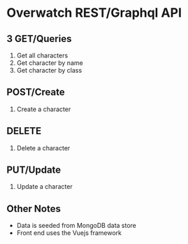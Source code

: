 # Overwatch REST/Graphql API

## 3 GET/Queries
1. Get all characters
2. Get character by name
3. Get character by class

## POST/Create
1. Create a character

## DELETE
1. Delete a character

## PUT/Update
1. Update a character

## Other Notes
- Data is seeded from MongoDB data store
- Front end uses the Vuejs framework

